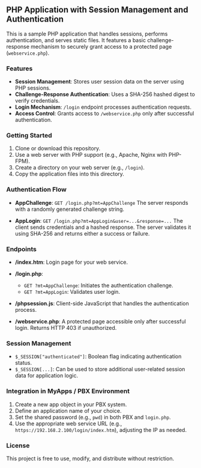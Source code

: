 ## PHP Application with Session Management and Authentication

This is a sample PHP application that handles sessions, performs authentication, and serves static files. It features a basic challenge-response mechanism to securely grant access to a protected page (`webservice.php`).

### Features

* **Session Management**: Stores user session data on the server using PHP sessions.
* **Challenge-Response Authentication**: Uses a SHA-256 hashed digest to verify credentials.
* **Login Mechanism**: `/login` endpoint processes authentication requests.
* **Access Control**: Grants access to `/webservice.php` only after successful authentication.

### Getting Started

1. Clone or download this repository.
2. Use a web server with PHP support (e.g., Apache, Nginx with PHP-FPM).
3. Create a directory on your web server (e.g., `/login`).
4. Copy the application files into this directory.

### Authentication Flow

* **AppChallenge**:
  `GET /login.php?mt=AppChallenge`
  The server responds with a randomly generated challenge string.

* **AppLogin**:
  `GET /login.php?mt=AppLogin&user=...&response=...`
  The client sends credentials and a hashed response. The server validates it using SHA-256 and returns either a success or failure.

### Endpoints

* **/index.htm**: Login page for your web service.
* **/login.php**:

  * `GET ?mt=AppChallenge`: Initiates the authentication challenge.
  * `GET ?mt=AppLogin`: Validates user login.
* **/phpsession.js**: Client-side JavaScript that handles the authentication process.
* **/webservice.php**: A protected page accessible only after successful login. Returns HTTP 403 if unauthorized.

### Session Management

* `$_SESSION["authenticated"]`: Boolean flag indicating authentication status.
* `$_SESSION[...]`: Can be used to store additional user-related session data for application logic.

### Integration in MyApps / PBX Environment

1. Create a new app object in your PBX system.
2. Define an application name of your choice.
3. Set the shared password (e.g., `pwd`) in both PBX and `login.php`.
4. Use the appropriate web service URL (e.g., `https://192.168.2.100/login/index.htm`), adjusting the IP as needed.

### License

This project is free to use, modify, and distribute without restriction.
